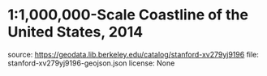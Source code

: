
# 1:1,000,000-Scale Coastline of the United States, 2014

source: https://geodata.lib.berkeley.edu/catalog/stanford-xv279yj9196
file: stanford-xv279yj9196-geojson.json
license: None